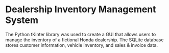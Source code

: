 # Dealership Inventory Management System
The Python tKinter library was used to create a GUI that allows users to manage the inventory of a fictional Honda dealership. The SQLite database stores customer information, vehicle inventory, and sales &amp; invoice data.
